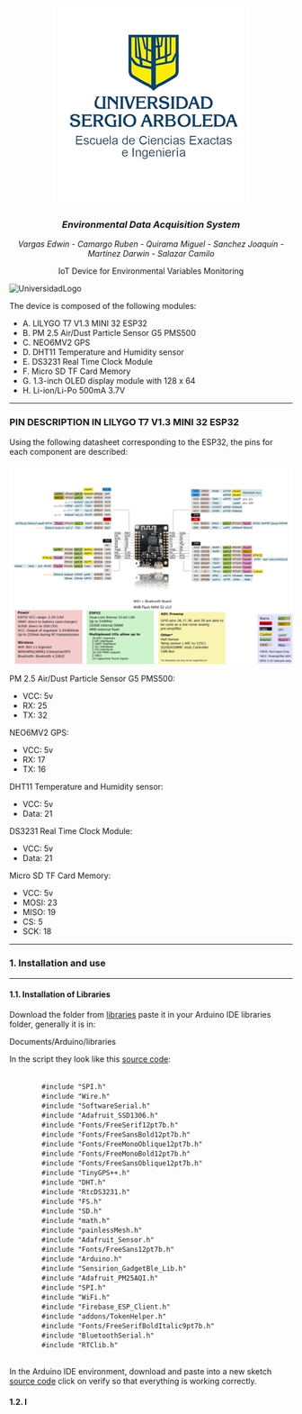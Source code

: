 <p align="center">
  <img src="https://github.com/CodeNoo6/ESP32MeshEnvMonitor/blob/master/Images/UniversidadLogo.png?raw=true" alt="UniversidadLogo">
  <h3 align="center"><i>Environmental Data Acquisition System</i></h3>
  <p align="center"><i>Vargas Edwin - Camargo Ruben - Quirama Miguel - Sanchez Joaquín - Martínez Darwin - Salazar Camilo</i></p>
  <p align="center">IoT Device for Environmental Variables Monitoring</p>
  <img src="https://github.com/CodeNoo6/ESP32MeshEnvMonitor/blob/master/Images/Diseño.png?raw=true" alt="UniversidadLogo">
  <p>The device is composed of the following modules:</p>
  <ul>
    <li>A. LILYGO T7 V1.3 MINI 32 ESP32</li>
    <li>B. PM 2.5 Air/Dust Particle Sensor G5 PMS500</li>
    <li>C. NEO6MV2 GPS</li>
    <li>D. DHT11 Temperature and Humidity sensor</li>
    <li>E. DS3231 Real Time Clock Module</li>
    <li>F. Micro SD TF Card Memory</li>
    <li>G. 1.3-inch OLED display module with 128 x 64</li>
    <li>H. Li-ion/Li-Po 500mA 3.7V</li>
  </ul>
  <hr>
  <h3>PIN DESCRIPTION IN LILYGO T7 V1.3 MINI 32 ESP32</h3>
  <p>Using the following datasheet corresponding to the ESP32, the pins for each component are described:</p>
  <img src="https://github.com/CodeNoo6/ESP32MeshEnvMonitor/blob/master/Images/ESP_Datashet.jpg?raw=true" alt="UniversidadLogo">
  <p>PM 2.5 Air/Dust Particle Sensor G5 PMS500: </p>
  <ul>
    <li>VCC: 5v</li>
    <li>RX: 25</li>
    <li>TX: 32</li>
  </ul>
  <p>NEO6MV2 GPS: </p>
  <ul>
    <li>VCC: 5v</li>
    <li>RX: 17</li>
    <li>TX: 16</li>
  </ul>
  <p>DHT11 Temperature and Humidity sensor: </p>
  <ul>
    <li>VCC: 5v</li>
    <li>Data: 21</li>
  </ul>
  <p>DS3231 Real Time Clock Module: </p>
  <ul>
    <li>VCC: 5v</li>
    <li>Data: 21</li>
  </ul>
  <p>Micro SD TF Card Memory: </p>
  <ul>
    <li>VCC: 5v</li>
    <li>MOSI: 23</li>
    <li>MISO: 19</li>
    <li>CS: 5</li>
    <li>SCK: 18</li>
  </ul>
  <hr>
  <h3>1. Installation and use</h3>
  <hr>
  <h4>1.1. Installation of Libraries</h4>
  <p>Download the folder from <a href="Source code/libraries">libraries</a> paste it in your Arduino IDE libraries folder, generally it is in:</p>
  <p>Documents/Arduino/libraries</p>
  <p>In the script they look like this <a href="Source code/sketch_jan25a.ino">source code</a>:</p>
  <code>
        #include "SPI.h"
        #include "Wire.h"
        #include "SoftwareSerial.h"
        #include "Adafruit_SSD1306.h"
        #include "Fonts/FreeSerif12pt7b.h"
        #include "Fonts/FreeSansBold12pt7b.h"
        #include "Fonts/FreeMonoOblique12pt7b.h"
        #include "Fonts/FreeMonoBold12pt7b.h"
        #include "Fonts/FreeSansOblique12pt7b.h"
        #include "TinyGPS++.h"
        #include "DHT.h"
        #include "RtcDS3231.h"
        #include "FS.h"
        #include "SD.h"
        #include "math.h"
        #include "painlessMesh.h"
        #include "Adafruit_Sensor.h"
        #include "Fonts/FreeSans12pt7b.h"
        #include "Arduino.h"
        #include "Sensirion_GadgetBle_Lib.h"
        #include "Adafruit_PM25AQI.h"
        #include "SPI.h"
        #include "WiFi.h"
        #include "Firebase_ESP_Client.h"
        #include "addons/TokenHelper.h"
        #include "Fonts/FreeSerifBoldItalic9pt7b.h"
        #include "BluetoothSerial.h"
        #include "RTClib.h"
  </code>
  <p>In the Arduino IDE environment, download and paste into a new sketch <a href="Source code/sketch_jan25a.ino">source code</a> click on verify so that everything is working correctly.</p>
  <h4>1.2. I</h4>
</p>